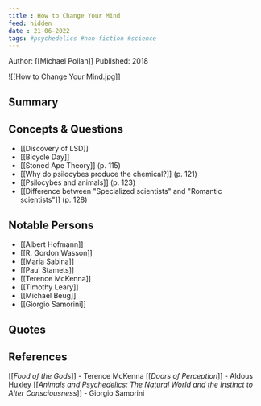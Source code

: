 ```yaml
---
title : How to Change Your Mind
feed: hidden
date : 21-06-2022
tags: #psychedelics #non-fiction #science
---
```


Author: [[Michael Pollan]]  Published: 2018

![[How to Change Your Mind.jpg]]

## Summary

## Concepts & Questions
- [[Discovery of LSD]]
- [[Bicycle Day]]
- [[Stoned Ape Theory]] (p. 115)
- [[Why do psilocybes produce the chemical?]] (p. 121)
- [[Psilocybes and animals]] (p. 123)
- [[Difference between "Specialized scientists" and "Romantic scientists"]] (p. 128)


## Notable Persons
- [[Albert Hofmann]]
- [[R. Gordon Wasson]]
- [[Maria Sabina]]
- [[Paul Stamets]]
- [[Terence McKenna]]
- [[Timothy Leary]]
- [[Michael Beug]]
- [[Giorgio Samorini]]

## Quotes

## References
[[*Food of the Gods*]] - Terence McKenna
[[*Doors of Perception*]] - Aldous Huxley
[[*Animals and Psychedelics: The Natural World and the Instinct to Alter Consciousness*]] - Giorgio Samorini

